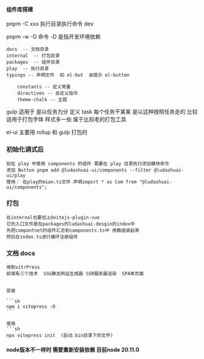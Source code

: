 #### 组件库搭建

pnpm -C xxx 执行目录执行命令 dev

pnpm -w -D 命令 -D 是指开发环境依赖

    docs  -- 文档目录
    internal  -- 打包目录
    packages  -- 组件目录
    play  -- 执行目录
    typings -- 声明文件  如 el-but  会提示 el-button

        constants -- 定义常量
        diractives -- 自定义指令
        theme-chalk -- 主题

gulp 适用于 是以任务为分 定义 task 每个任务干某某 是以这种按照任务走的
比较适用于打包字体 样式多一些 属于比较老的打包工具

el-ui 主要用 rollup 和 gulp 打包的

### 初始化调式后

    如在 play 中使用 components 的组件 需要在 play 目录执行添加模块命令
    添加 Button pnpm add @ludashuai-ui/components --filter @ludashuai-ui/play
    使用： 在play的mian.ts文件 声明import * as Com from "@ludashuai-ui/components";

### 打包

    在internal也要加上@vitejs-plugin-vue
    它的入口文件是在packages的ludashuai-desgin的index中
    先把compontnet的组件汇总到components.ts中 用数组装起来
    然后在index.ts进行循环注册组件

### 文档 docs

    用到vitrPress
    前端有三个技术  SSG静态网站生成器 SSR服务器渲染  SPA单页面


    安装

    ```sh
    npm i vitepress -D
    ```

    使用
    ```sh
    npx vitepress init  (启动.bin目录下的文件)


#### node版本不一样时 需要重新安装依赖  目前node 20.11.0
